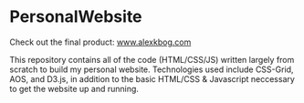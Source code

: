 # PersonalWebsite
Check out the final product: www.alexkbog.com

This repository contains all of the code (HTML/CSS/JS) written largely from scratch to build my personal website. Technologies used include CSS-Grid, AOS, and D3.js, in addition to the basic HTML/CSS & Javascript neccessary to get the website up and running.
